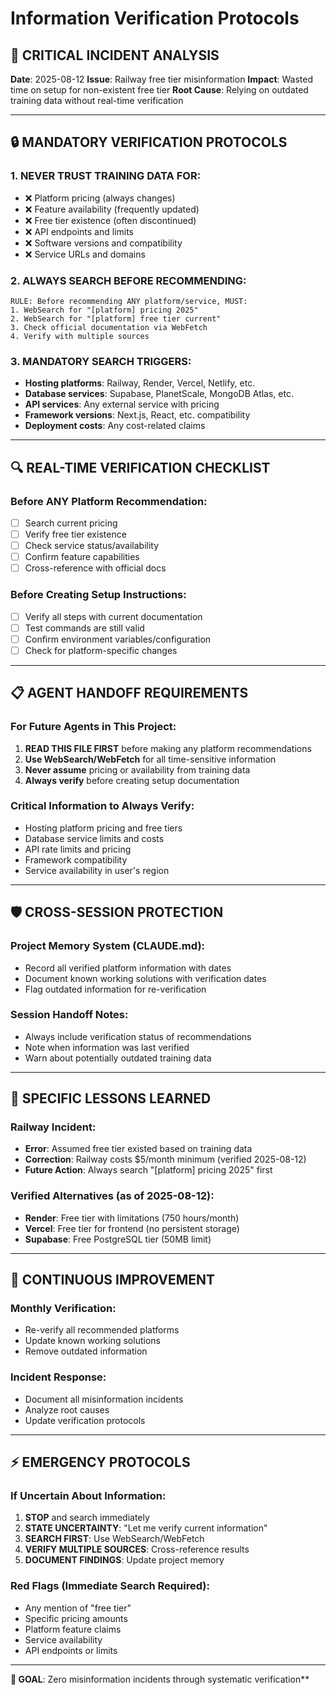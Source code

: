 # Information Verification Protocols

## 🚨 CRITICAL INCIDENT ANALYSIS

**Date**: 2025-08-12
**Issue**: Railway free tier misinformation
**Impact**: Wasted time on setup for non-existent free tier
**Root Cause**: Relying on outdated training data without real-time verification

---

## 🔒 MANDATORY VERIFICATION PROTOCOLS

### 1. NEVER TRUST TRAINING DATA FOR:
- ❌ Platform pricing (always changes)
- ❌ Feature availability (frequently updated)
- ❌ Free tier existence (often discontinued)
- ❌ API endpoints and limits
- ❌ Software versions and compatibility
- ❌ Service URLs and domains

### 2. ALWAYS SEARCH BEFORE RECOMMENDING:
```
RULE: Before recommending ANY platform/service, MUST:
1. WebSearch for "[platform] pricing 2025"
2. WebSearch for "[platform] free tier current"
3. Check official documentation via WebFetch
4. Verify with multiple sources
```

### 3. MANDATORY SEARCH TRIGGERS:
- **Hosting platforms**: Railway, Render, Vercel, Netlify, etc.
- **Database services**: Supabase, PlanetScale, MongoDB Atlas, etc.
- **API services**: Any external service with pricing
- **Framework versions**: Next.js, React, etc. compatibility
- **Deployment costs**: Any cost-related claims

---

## 🔍 REAL-TIME VERIFICATION CHECKLIST

### Before ANY Platform Recommendation:
- [ ] Search current pricing
- [ ] Verify free tier existence
- [ ] Check service status/availability
- [ ] Confirm feature capabilities
- [ ] Cross-reference with official docs

### Before Creating Setup Instructions:
- [ ] Verify all steps with current documentation
- [ ] Test commands are still valid
- [ ] Confirm environment variables/configuration
- [ ] Check for platform-specific changes

---

## 📋 AGENT HANDOFF REQUIREMENTS

### For Future Agents in This Project:
1. **READ THIS FILE FIRST** before making any platform recommendations
2. **Use WebSearch/WebFetch** for all time-sensitive information
3. **Never assume** pricing or availability from training data
4. **Always verify** before creating setup documentation

### Critical Information to Always Verify:
- Hosting platform pricing and free tiers
- Database service limits and costs
- API rate limits and pricing
- Framework compatibility
- Service availability in user's region

---

## 🛡️ CROSS-SESSION PROTECTION

### Project Memory System (CLAUDE.md):
- Record all verified platform information with dates
- Document known working solutions with verification dates
- Flag outdated information for re-verification

### Session Handoff Notes:
- Always include verification status of recommendations
- Note when information was last verified
- Warn about potentially outdated training data

---

## 🎯 SPECIFIC LESSONS LEARNED

### Railway Incident:
- **Error**: Assumed free tier existed based on training data
- **Correction**: Railway costs $5/month minimum (verified 2025-08-12)
- **Future Action**: Always search "[platform] pricing 2025" first

### Verified Alternatives (as of 2025-08-12):
- **Render**: Free tier with limitations (750 hours/month)
- **Vercel**: Free tier for frontend (no persistent storage)
- **Supabase**: Free PostgreSQL tier (50MB limit)

---

## 🔄 CONTINUOUS IMPROVEMENT

### Monthly Verification:
- Re-verify all recommended platforms
- Update known working solutions
- Remove outdated information

### Incident Response:
- Document all misinformation incidents
- Analyze root causes
- Update verification protocols

---

## ⚡ EMERGENCY PROTOCOLS

### If Uncertain About Information:
1. **STOP** and search immediately
2. **STATE UNCERTAINTY**: "Let me verify current information"
3. **SEARCH FIRST**: Use WebSearch/WebFetch
4. **VERIFY MULTIPLE SOURCES**: Cross-reference results
5. **DOCUMENT FINDINGS**: Update project memory

### Red Flags (Immediate Search Required):
- Any mention of "free tier"
- Specific pricing amounts
- Platform feature claims
- Service availability
- API endpoints or limits

---

**🎯 GOAL**: Zero misinformation incidents through systematic verification**